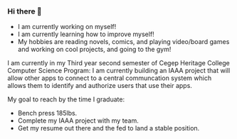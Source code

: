 ### Hi there 👋

<!--
**SpotLoan/SpotLoan** is a ✨ _special_ ✨ repository because its `README.md` (this file) appears on your GitHub profile.

Here are some ideas to get you started:

- 🔭 I’m currently working on ...
- 🌱 I’m currently learning ...
- 👯 I’m looking to collaborate on ...
- 🤔 I’m looking for help with ...
- 💬 Ask me about ...
- 📫 How to reach me: ...
- 😄 Pronouns: ...
- ⚡ Fun fact: ...
-->

- I am currently working on myself!
- I am currently learning how to improve myself!
- My hobbies are reading novels, comics, and playing video/board games and working on cool projects, and going to the gym!

I am currently in my Third year second semester of Cegep Heritage College Computer Science Program:
I am currently building an IAAA project that will allow other apps to connect to a central communcation system which allows them to identify and authorize users that use their apps.

My goal to reach by the time I graduate:
- Bench press 185lbs.
- Complete my IAAA project with my team.
- Get my resume out there and the fed to land a stable position.
